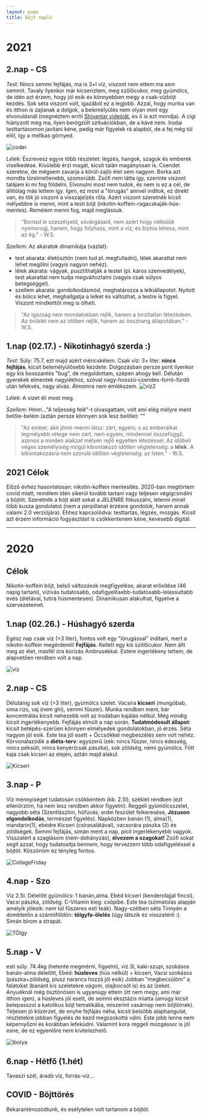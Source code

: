 ```yaml
---
layout: page
title: Böjt napló
---
```

# 2021
## 2.nap - CS
_Test:_ Nincs semmi fejfájás, ma is 3+l víz, viszont nem ettem ma sem semmit. Tavaly ilyenkor már kicseriztem, meg szőlőcukor, meg gyümölcs, de idén azt érzem, hogy jól esik és könnyebben megy a csak-vízböjt kezdés. Sok séta viszont volt, igazából ez a legjobb. Azzal, hogy munka van és itthon is zajlanak a dolgok, a belemélyülés nem olyan mint egy elvonulásnál (megnéztem erről [Shivantar videóját](https://www.youtube.com/watch?v=MFt2K98IaQw), és ő is ezt mondja). A cigi hiányzott még ma, ilyen berögzült szituációkban, de a kávé nem. Irodai testtartásomon javítani kéne, pedig már figyelek rá alapból, de a fej még túl elől, így a mellkas görnyed.

![coder](/assets/images/bojtnaplo/coder.png)

_Lélek:_ Észrevesz egyre több részletet: légzés, hangok, szagok és emberek viselkedése. Kívülebb érzi magát, kicsit talán magányosan is. Csendet szeretne, de mégsem zavarja a körül-zajló élet sem nagyon. Borka azt mondta türelmetlenebb, szomorúbb. Zsófi nem látta így, szerinte viszont talájam ki mi fog földelni, Elvonulni most nem tudok, és nem is ez a cél, de állítólag más lettem így. Igen, ez most a "lórugás" amivel indítok, ez direkt van, és tök jó viszont a visszajelzés rőla. Azért viszont szeretnék kicsit mélyebbre is menni, mint a testi böjt (nikotin-koffein-ragacskaják-hús-mentes). Remélem menni fog, majd meglássuk.

> "Bontsd le szeszélyeid, sóvárgásaid, nem azért hogy nélkülük nyomorogj, hanem, hogy folyhass, mint a víz, és biztos lehess, mint az ég." - W.S.

_Szellem:_ Az akaratok dinamikája (vázlat):
* test akarata: életösztön (nem tud pl. megfulladni), lélek akarattal nem lehet megölni (vagyis nagyon nehéz).
* lélek akarata: vágyak, pusztíthatják a testet (pl. káros szenvedélyek), test akarattal nem tudja megváltoztatni (vagyis csak súlyos betegséggel).
* szellem akarata: gondolkodásmód, meghatározza a lelkiállapotot. Nyitott és bölcs lehet, meghallgatja a lelket és változhat, a testre is figyel. Viszont mindkettőt meg is ölheti.

> "Az igazság nem mondatokban rejlik, hanem a torzítatlan létezésben. Az öröklét nem az időben rejlik, hanem az összhang állapotában." - W.S.

## 1.nap (02.17.) - Nikotinhagyó szerda :)
_Test:_ Súly: 75.7, ezt majd azért méricskélem. Csak víz: 3+ liter. **nincs fejfájás**, kicsit belemélyülősebb kezdete. Dolgozásban persze pont ilyenkor egy kis bosszantós "bug", de megoldottam, szépen ahogy kell. Délután gyerekek elmentek nagyiékhoz, szóval nagy-hosszú-csendes-forró-fürdő után lefekvés, nagy alvás. Álmomra nem emlékszem.
![víz2](/assets/images/bojtnaplo/water2.jpg)

_Lélek:_ A vízet éli most meg.

_Szellem:_ Hmm..."A teljesség felé"-t olvasgattam, volt ami elég mélyre ment belőle-belém (aztán persze könnyen sok lesz belőle): ""

> "Az ember, akit jönni-menni látsz: zárt, egyéni; s az emberalkat legmélyebb rétege nem zárt, nem egyéni, mindennel összefüggő, azonos a minden alakzat mélyén rejlő egyetlen létezéssel. Az időbeli véges személyiség mögül kibontakozó időtlen végtelenség: a **lélek**. A kibontakozásra nem szoruló időtlen végtelenség: az Isten." - W.S.

## 2021 Célok
Előző évhez hasonlatosan: nikotin-koffein mentesítés. 2020-ban megtörtem covid miatt, remélem idén sikerül tovább tartani vagy teljesen végigcsinálni a böjtöt. Szeretnék a böjt alatt sokat a JELENRE fókuszálni, letenni minél több kusza gondolatot (nem a perpillanat érzésre gondolok, hanem annak valami 2.0 verziójára). Ehhez kapcsolódva: testtartás, légzés, mozgás. Kicsit azt érzem információ fogyasztást is csökkentenem kéne, kevesebb digitál.

* * *

# 2020
## Célok
Nikotin-koffein böjt, belső változások megfigyelése, akarat erősítése (46 napig tartani),
vízivás tudatosabb, odafigyelősebb-tudatosabb-lelassultabb evés (diétával, tutira húsmentesen). Dinamikusan alakulhat, figyelve a szervezetemet.

## 1.nap (02.26.) - Húshagyó szerda
Egész nap csak víz (>3 liter), fontos volt egy "lórugással" indítani, mert a nikotin-koffein megérdemli! **Fejfájás**. Kellett egy kis szőlőcukor. Nem állt meg az élet, másfél óra korizás Ambrusékkal. Estére  ingerlékeny lettem, de alapvetően rendben volt a nap.

![víz](/assets/images/bojtnaplo/water.jpg)

## 2.nap - CS
Délutánig sok víz (>3 liter), gyümölcs szelet. Vacsira **kicseri** (mungóbab, sima rízs, vaj (nem ghi), semmi fűszer). Munka rendben ment, bár koncentrálás kicsit nehezebb volt az irodában kajálás nélkül. Még mindig kicsit ingerlékenyebb. Fejfájás elmúlt a nap során. **Tudatmódosult állapot**: kicsit betépés-szerűen könnyen elmélyedek gondolatokban, jó érzés. Séta nagyon jól esik. Este tea jól esett + Öccsökkel megbeszélés sem volt nehéz.
Körvonalazódik a **diéta-terv**: egyszerű ízek: nincs fűszer, nincs édesség, nincs péksüti, nincs kenyér(csak pászka), sok zöldség, némi gyümölcs. Főtt kaja csak kicseri az elején, aztán majd alakul.

![Kicseri](/assets/images/bojtnaplo/kitchari.jpg)

## 3.nap - P
Víz mennyiséget tudatosan csökkentem (kb. 2.5l), széklet rendben (ezt ellenőrzöm, ha nem lesz rendben akkor figyelni). Reggeli gyümölcsszelet, nagyobb séta (Szentlászlón, hófúvás, erdei feszület felkeresése, **Jézuson elgondolkodás**, természet figyelés). Napközben banán (1), alma(1), mandarin(1), ebédre Kicseri (csírasalátával), vacsorára pászka (2) és zöldségek. Semmi fejfájás, simán ment a nap, picit ingerlékenyebb vagyok. Visszatért a szaglásom (nem-dohányzás), **élvezem a szagokat!** Zsófi sokat segít azzal, hogy tudatosítja bennem, hogy tervezzem több odafigyeléssel a böjtöt. Köszönöm ez tényleg fontos.

![CollageFriday](/assets/images/bojtnaplo/collagefriday.png)

## 4.nap - Szo
Víz 2.5l. Délelőtt gyümölcs: 1 banán,alma. Ebéd kicseri (kenderolajjal fincsi), Vacsi pászka, zöldség. C-Vitamin kieg: csöpibe. Este tea (szimatolás alapján amelyik jólesik: nem túl fűszeres esti teák).
Nagy-szélben séta Tinnyén a dombtetőn a szántóföldön: **tölgyfa-ölelés** (úgy látszik ez visszatérő :). Simán bírom a strapát.

![TÖlgy](/assets/images/bojtnaplo/tolgy.jpeg)

## 5.nap - V
esti súly: 74.4kg (hetente megmérni, figyelni), víz 3l, kaki-szupi, szokásos banán-alma délelőtt, Ebéd: **húsleves** (hús nélkül) + kicseri, Vacsi szokásos (pászka+zöldség, plusz narancs hozzá jól esik)
Jobban "megbecsülöm" a falatokat (banánt kis szeletekre vágom, olajbocsót is) és az ízeket. Anyuéknál még ösztönösen is ugyanúgy ettem (itt nem megy, ami már itthon igen), a húsleves jól esett, de semmi eksztázis miatta (amúgy kicsit belepasszol a katolikus böjt tematikába, miszerint vasárnap nem böjtölnek).
Teljesen jó közérzet, de enyhe fejfájás néha, kicsit belsőbb alaphangulat, részletekre jobban figyelés de kezd megszokottá válni. Este jobb lenne nem képernyőzni és korábban lefeküdni. Valamint kora reggeli mozgássor is jól esne, de ez egyenlőre nem kivitelezhető.

![Ibolya](/assets/images/bojtnaplo/ibolya.jpeg)

## 6.nap - Hétfő (1.hét)
Tavaszi szél, áradó víz, forrás-víz...

## COVID - Böjttörés
Bekaranténozódtunk, és esélytelen volt tartanom a böjtöt.

